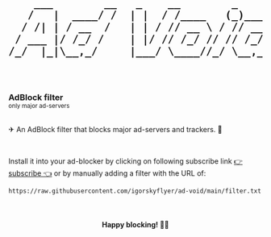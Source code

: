 <h2 align="center">
 <pre>
    ___        __   _    __        _      __
   /   |  ____/ /  | |  / /____   (_)____/ /
  / /| | / __  /   | | / // __ \ / // __  / 
 / ___ |/ /_/ /    | |/ // /_/ // // /_/ /  
/_/  |_|\__,_/     |___/ \____//_/ \__,_/   
                                            
 </pre>                                     
</h2>

<h3 style="margin: 0">AdBlock filter</h3>
<sub>only major ad-servers</sub>

<br>
<br>

✈ An AdBlock filter that blocks major ad-servers and trackers. 👾

<br>

Install it into your ad-blocker by clicking on following subscribe link [👉 subscribe 👈](https://subscribe.adblockplus.org/?location=https://raw.githubusercontent.com/igorskyflyer/ad-void/main/filter.txt&title=Major%20Ad%20Servers%20Filter) or by manually adding a filter with the URL of: <br>

`https://raw.githubusercontent.com/igorskyflyer/ad-void/main/filter.txt`

<br>

<h4 align="center">Happy blocking! 🥳💃</h4>
